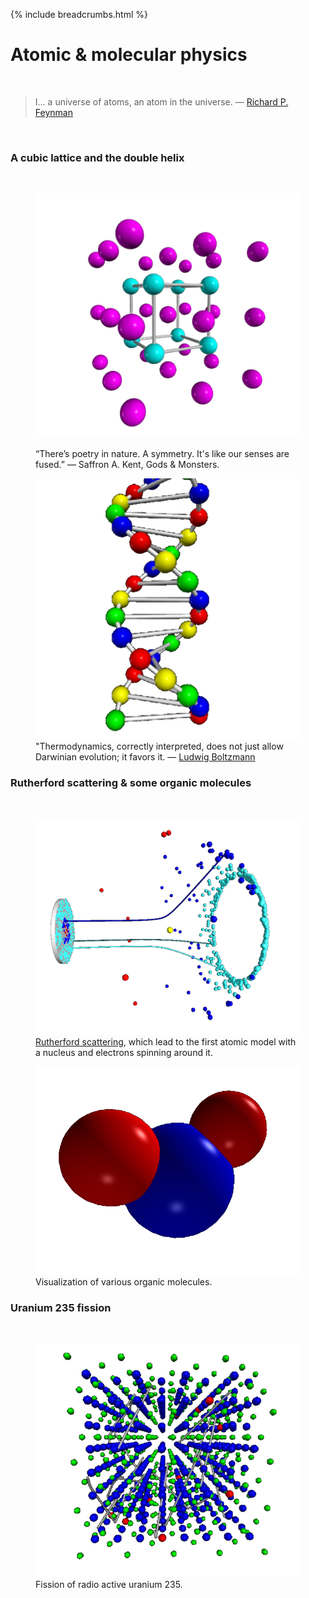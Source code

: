 {% include breadcrumbs.html %}

<a name="molecularphys"></a>
# Atomic &amp; molecular physics
<div class="header_line"><br/></div>

<blockquote>
I... a universe of atoms, an atom in the universe. &mdash;
<a href="https://en.wikipedia.org/wiki/Richard_Feynman">Richard P. Feynman</a> 
</blockquote><br/>

### A cubic lattice and the double helix
<div class="subsection_header_line"><br/></div>

<div class="double_image">
<figure class="left_image">
  <a href="cubic_crystal.html">
    <img alt="Cubic lattice" src="../images/crystal_planes.png" title="Click to animate"/>
  </a>
  <figcaption><br/>“There’s poetry in nature. A symmetry. It&apos;s like our senses are fused.” &mdash; 
  Saffron A. Kent, Gods & Monsters.
  </figcaption>
</figure>
<figure class="right_image">
  <a href="dna.html">
    <img alt="DNA" src="../images/dna.png" title="Click to animate"/>
  </a>
  <figcaption>"Thermodynamics, correctly interpreted, does not just allow Darwinian evolution; it favors it. &mdash; 
  <a href="https://en.wikipedia.org/wiki/Ludwig_Boltzmann">Ludwig Boltzmann</a>
  </figcaption>
</figure>
</div>
<p style="clear: both;"></p>


### Rutherford scattering & some organic molecules
<div class="subsection_header_line"><br/></div>

<div class="double_image">
<figure class="left_image">
  <a href="rutherford_scattering.html">
    <img alt="Rutherford scattering" src="../images/rutherford_scattering.png" title="Click to animate"/>
  </a>
  <figcaption><a href="https://en.wikipedia.org/wiki/Rutherford_scattering_experiments#Rutherford_scattering">Rutherford scattering</a>,
  which lead to the first atomic model with a nucleus and electrons spinning around it.</figcaption>
</figure>
<figure class="right_image">
  <a href="molecules.html">
    <img alt="Molecules" src="../images/water_molecule.png" title="Click to animate"/>
  </a>
  <figcaption>Visualization of various organic molecules. </figcaption>
</figure>
</div>

### Uranium 235 fission
<div class="subsection_header_line"><br/></div>

<div class="double_image">
<figure class="left_image">
  <a href="u235_fission.html">
    <img alt="Uranium 235 fission" src="../images/u235_fission.png" title="Click to animate"/>
  </a>
  <figcaption>Fission of radio active uranium 235.</figcaption>
</figure>
<figure class="right_image">
  <!-- SPACE RESERVED FOR FUTURE APPLICATION
    -->
</figure>
</div>

<p style="clear: both;"></p>


